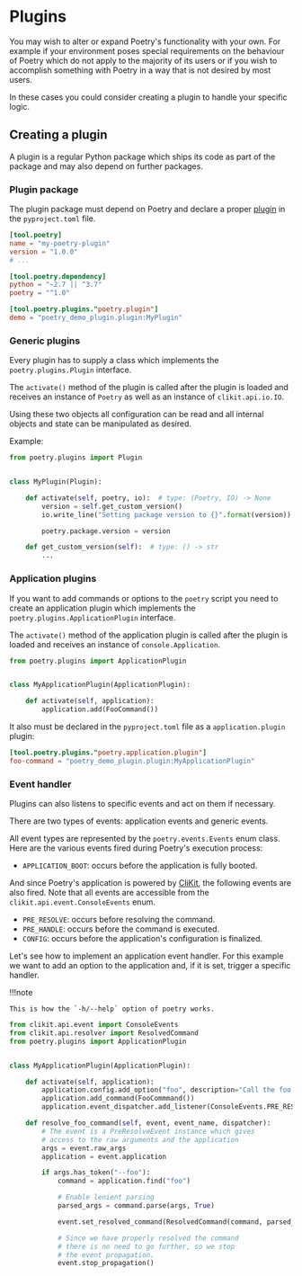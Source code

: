 # Plugins

You may wish to alter or expand Poetry's functionality with your own.
For example if your environment poses special requirements
on the behaviour of Poetry which do not apply to the majority of its users
or if you wish to accomplish something with Poetry in a way that is not desired by most users.

In these cases you could consider creating a plugin to handle your specific logic.


## Creating a plugin

A plugin is a regular Python package which ships its code as part of the package
and may also depend on further packages.

### Plugin package

The plugin package must depend on Poetry
and declare a proper [plugin](/docs/pyproject/#plugins) in the `pyproject.toml` file.

```toml
[tool.poetry]
name = "my-poetry-plugin"
version = "1.0.0"
# ...

[tool.poetry.dependency]
python = "~2.7 || ^3.7"
poetry = "^1.0"

[tool.poetry.plugins."poetry.plugin"]
demo = "poetry_demo_plugin.plugin:MyPlugin"
```

### Generic plugins

Every plugin has to supply a class which implements the `poetry.plugins.Plugin` interface.

The `activate()` method of the plugin is called after the plugin is loaded
and receives an instance of `Poetry` as well as an instance of `clikit.api.io.IO`.

Using these two objects all configuration can be read
and all internal objects and state can be manipulated as desired.

Example:

```python
from poetry.plugins import Plugin


class MyPlugin(Plugin):

    def activate(self, poetry, io):  # type: (Poetry, IO) -> None
        version = self.get_custom_version()
        io.write_line("Setting package version to {}".format(version))

        poetry.package.version = version

    def get_custom_version(self):  # type: () -> str
        ...
```

### Application plugins

If you want to add commands or options to the `poetry` script you need
to create an application plugin which implements the `poetry.plugins.ApplicationPlugin` interface.

The `activate()` method of the application plugin is called after the plugin is loaded
and receives an instance of `console.Application`.

```python
from poetry.plugins import ApplicationPlugin


class MyApplicationPlugin(ApplicationPlugin):

    def activate(self, application):
        application.add(FooCommand())
```

It also must be declared in the `pyproject.toml` file as a `application.plugin` plugin:

```toml
[tool.poetry.plugins."poetry.application.plugin"]
foo-command = "poetry_demo_plugin.plugin:MyApplicationPlugin"
```


### Event handler

Plugins can also listens to specific events and act on them if necessary.

There are two types of events: application events and generic events.

All event types are represented by the `poetry.events.Events` enum class.
Here are the various events fired during Poetry's execution process:

- `APPLICATION_BOOT`: occurs before the application is fully booted.

And since Poetry's application is powered by [CliKit](https://github.com/sdispater/clikit),
the following events are also fired. Note that all events are accessible from
the `clikit.api.event.ConsoleEvents` enum.

- `PRE_RESOLVE`: occurs before resolving the command.
- `PRE_HANDLE`: occurs before the command is executed.
- `CONFIG`: occurs before the application's configuration is finalized.

Let's see how to implement an application event handler. For this example
we want to add an option to the application and, if it is set, trigger
a specific handler.

!!!note

    This is how the `-h/--help` option of poetry works.

```python
from clikit.api.event import ConsoleEvents
from clikit.api.resolver import ResolvedCommand
from poetry.plugins import ApplicationPlugin


class MyApplicationPlugin(ApplicationPlugin):

    def activate(self, application):
        application.config.add_option("foo", description="Call the foo command")
        application.add_command(FooCommmand())
        application.event_dispatcher.add_listener(ConsoleEvents.PRE_RESOLVE, self.resolve_foo_command)

    def resolve_foo_command(self, event, event_name, dispatcher):
        # The event is a PreResolveEvent instance which gives
        # access to the raw arguments and the application
        args = event.raw_args
        application = event.application

        if args.has_token("--foo"):
            command = application.find("foo")

            # Enable lenient parsing
            parsed_args = command.parse(args, True)

            event.set_resolved_command(ResolvedCommand(command, parsed_args))

            # Since we have properly resolved the command
            # there is no need to go further, so we stop
            # the event propagation.
            event.stop_propagation()
```
